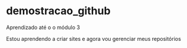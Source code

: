 # demostracao_github
 Aprendizado até o o módulo 3

Estou aprendendo a criar sites e agora vou gerenciar meus repositórios
